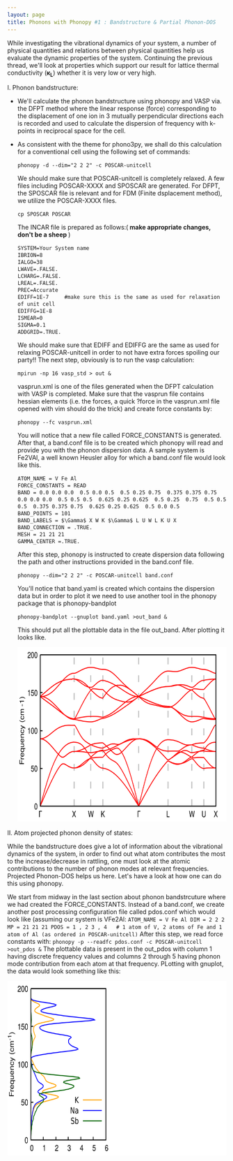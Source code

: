 ```yaml
---
layout: page
title: Phonons with Phonopy #1 : Bandstructure & Partial Phonon-DOS
---
```

While investigating the vibrational dynamics of your system, a number of physical quantities and relations between physical quantities help us evaluate the dynamic properties of the system. Continuing the previous thread, we'll look at properties which support our result for lattice thermal conductivity (<b>&kappa;<sub>L</sub></b>) whether it is very low or very high.

I. Phonon bandstructure:

- We'll calculate the phonon bandstructure using phonopy and VASP via. the DFPT method where the linear response (force) corresponding to the displacement of one ion in 3 mutually perpendicular directions each is recorded and used to calculate the dispersion of frequency with k-points in reciprocal space for the cell.
- As consistent with the theme for phono3py, we shall do this calculation for a conventional cell using the following set of commands:
    ```
    phonopy -d --dim="2 2 2" -c POSCAR-unitcell
    ```
    We should make sure that POSCAR-unitcell is completely relaxed. A few files including POSCAR-XXXX and SPOSCAR are generated. For DFPT, the SPOSCAR file is relevant and for FDM (Finite dsplacement method), we utilize the POSCAR-XXXX files.
    ```
    cp SPOSCAR POSCAR
    ```
    The INCAR file is prepared as follows:(<b> make appropriate changes, don't be a sheep </b>)
    ```
    SYSTEM=Your System name
    IBRION=8
    IALGO=38
    LWAVE=.FALSE.
    LCHARG=.FALSE.
    LREAL=.FALSE.
    PREC=Accurate
    EDIFF=1E-7     #make sure this is the same as used for relaxation of unit cell
    EDIFFG=1E-8
    ISMEAR=0
    SIGMA=0.1
    ADDGRID=.TRUE.
    ```
    We should make sure that EDIFF and EDIFFG are the same as used for relaxing POSCAR-unitcell in order to not have extra forces spoiling our party!! 
    The next step, obviously is to run the vasp calculation:
    ```
    mpirun -np 16 vasp_std > out &
    ```
    vasprun.xml is one of the files generated when the DFPT calculation with VASP is completed. Make sure that the vasprun file contains hessian elements (i.e. the forces, a quick ?force in the vasprun.xml file opened with vim should do the trick) and create force constants by:
    ```
    phonopy --fc vasprun.xml
    ```
    You will notice that a new file called FORCE_CONSTANTS is generated.
    After that, a band.conf file is to be created which phonopy will read and provide you with the phonon dispersion data.
    A sample system is Fe2VAl, a well known Heusler alloy for which a band.conf file would look like this.
    ```
    ATOM_NAME = V Fe Al
    FORCE_CONSTANTS = READ
    BAND = 0.0 0.0 0.0  0.5 0.0 0.5  0.5 0.25 0.75  0.375 0.375 0.75  0.0 0.0 0.0  0.5 0.5 0.5  0.625 0.25 0.625  0.5 0.25  0.75  0.5 0.5 0.5  0.375 0.375 0.75  0.625 0.25 0.625  0.5 0.0 0.5
    BAND_POINTS = 101
    BAND_LABELS = $\Gamma$ X W K $\Gamma$ L U W L K U X
    BAND_CONNECTION = .TRUE.
    MESH = 21 21 21
    GAMMA_CENTER =.TRUE.
    ```
    After this step, phonopy is instructed to create dispersion data following the path and other instructions provided in the band.conf file.
    ```
    phonopy --dim="2 2 2" -c POSCAR-unitcell band.conf
    ```
    You'll notice that band.yaml is created which contains the dispersion data but in order to plot it we need to use another tool in the phonopy package that is phonopy-bandplot
    ```
    phonopy-bandplot --gnuplot band.yaml >out_band &
    ```
    This should put all the plottable data in the file out_band. 
    After plotting it looks like.
    
    <img src="/pcr/ph1.svg" alt="bands" width="900" height="400">
    
II. Atom projected phonon density of states:

While the bandstructure does give a lot of information about the vibrational dynamics of the system, in order to find out what atom contributes the most to the increase/decrease in rattling, one must look at the atomic contributions to the number of phonon modes at relevant frequencies. Projected Phonon-DOS helps us here. Let's have a look at how one can do this using phonopy.

We start from midway in the last section about phonon bandstrcuture where we had created the FORCE_CONSTANTS. Instead of a band.conf, we create another post processing configuration file called pdos.conf which would look like (assuming our system is VFe2Al:
    ```
    ATOM_NAME = V Fe Al
    DIM = 2 2 2
    MP = 21 21 21
    PDOS = 1 , 2 3 , 4   # 1 atom of V, 2 atoms of Fe and 1 atom of Al (as ordered in POSCAR-unitcell)
    ```
After this step, we read force constants with:
    ```
    phonopy -p --readfc pdos.conf -c POSCAR-unitcell >out_pdos &
    ```
The plottable data is present in the out_pdos with column 1 having discrete frequency values and columns 2 through 5 having phonon mode contribution from each atom at that frequency.
PLotting with gnuplot, the data would look something like this:

   <img src="/pcr/ph2.svg" alt="bands" width="900" height="400">
